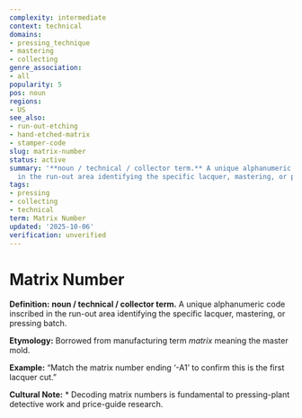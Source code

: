 ```yaml
---
complexity: intermediate
context: technical
domains:
- pressing_technique
- mastering
- collecting
genre_association:
- all
popularity: 5
pos: noun
regions:
- US
see_also:
- run-out-etching
- hand-etched-matrix
- stamper-code
slug: matrix-number
status: active
summary: '**noun / technical / collector term.** A unique alphanumeric code inscribed
  in the run-out area identifying the specific lacquer, mastering, or pressing batch.'
tags:
- pressing
- collecting
- technical
term: Matrix Number
updated: '2025-10-06'
verification: unverified
---
```


# Matrix Number

**Definition:** **noun / technical / collector term.** A unique alphanumeric code inscribed in the run-out area identifying the specific lacquer, mastering, or pressing batch.

**Etymology:** Borrowed from manufacturing term *matrix* meaning the master mold.

**Example:** “Match the matrix number ending ‘-A1’ to confirm this is the first lacquer cut.”

**Cultural Note:** * Decoding matrix numbers is fundamental to pressing-plant detective work and price-guide research.

